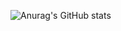 ![Anurag's GitHub stats](https://github-readme-stats.vercel.app/api?username=zhdandeveloper&show_icons=true&theme=dracula)
